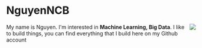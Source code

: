 # NguyenNCB

<a href="#">
<img align="right" src="https://github-readme-stats.vercel.app/api?username=nguyenng1802&show_icons=true&theme=default">
</a>

My name is Nguyen. I'm interested in **Machine Learning, Big Data**. I like to build things, you can find everything that I build here on my Github account
